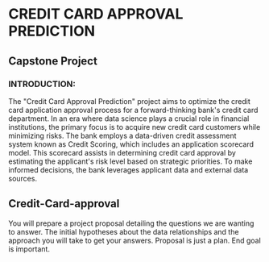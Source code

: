 # CREDIT CARD APPROVAL PREDICTION
## Capstone Project
### INTRODUCTION:
The "Credit Card Approval Prediction" project aims to optimize the credit card application approval process for a forward-thinking bank's credit card department. In an era where data science plays a crucial role in financial institutions, the primary focus is to acquire new credit card customers while minimizing risks. The bank employs a data-driven credit assessment system known as Credit Scoring, which includes an application scorecard model. This scorecard assists in determining credit card approval by estimating the applicant's risk level based on strategic priorities. To make informed decisions, the bank leverages applicant data and external data sources.

## Credit-Card-approval
You will prepare a project proposal detailing the questions we are wanting to answer. The initial hypotheses about the data relationships and the approach you will take to get your answers.   Proposal is just a plan.  End goal is important.
